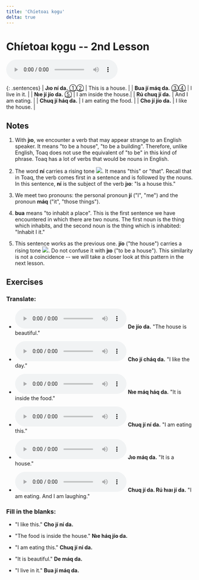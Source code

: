 ```yaml
---
title: 'Chíetoaı kọgu'
delta: true
---
```

# **Chíetoaı kọgu** -- 2nd Lesson

<audio id="mainaudio" controls src="lesson.mp3"></audio>

{: .sentences}
| **Jıo ní da.**      [①](#fn-1)[②](#fn-2) | This is a house.      |
| **Bua jí máq da.**  [③](#fn-3)[④](#fn-4) | I live in it.         |
| **Nıe jí jío da.**  [⑤](#fn-5)           | I am inside the house.|
| **Rú chuq jí da.**                       | And I am eating.      |
| **Chuq jí háq da.**                      | I am eating the food. |
| **Cho jí jío da.**                       | I like the house.     |

## Notes

1. <a name="fn-1" /> With **jıo**, we encounter a verb that may appear strange to an English speaker. It means "to be a house", "to be a building". Therefore, unlike English, Toaq does not use the equivalent of "to be" in this kind of phrase. Toaq has a lot of verbs that would be nouns in English.

2. <a name="fn-2" /> The word **ní** carries a rising tone ![](../tones/d2.png). It means "this" or "that". Recall that in Toaq, the verb comes first in a sentence and is followed by the nouns. In this sentence, **ní** is the subject of the verb **jıo**: "Is a house this."

3. <a name="fn-3" /> We meet two pronouns: the personal pronoun **jí** ("I", "me") and the pronoun **máq** ("it", "those things").

4. <a name="fn-4" /> **bua** means "to inhabit a place". This is the first sentence we have encountered in which there are two nouns. The first noun is the thing which inhabits, and the second noun is the thing which is inhabited: "Inhabit I it."

5. <a name="fn-5" /> This sentence works as the previous one. **jío** ("the house") carries a rising tone ![](../tones/d2.png). Do not confuse it with **jıo** ("to be a house"). This similarity is not a coincidence -- we will take a closer look at this pattern in the next lesson.

## Exercises

### Translate:

- <audio controls src="ex1.mp3"></audio>
  **De jío da.**
  <span class="spoiler" tabindex=0>"The house is beautiful."</span>

- <audio controls src="ex2.mp3"></audio>
  **Cho jí cháq da.**
  <span class="spoiler" tabindex=0>"I like the day."</span>

- <audio controls src="ex3.mp3"></audio>
  **Nıe máq háq da.**
  <span class="spoiler" tabindex=0>"It is inside the food."</span>

- <audio controls src="ex4.mp3"></audio>
  **Chuq jí ní da.**
  <span class="spoiler" tabindex=0>"I am eating this."</span>

- <audio controls src="ex5.mp3"></audio>
  **Jıo máq da.**
  <span class="spoiler" tabindex=0>"It is a house."</span>

- <audio controls src="ex6.mp3"></audio>
  **Chuq jí da. Rú hıaı jí da.**
  <span class="spoiler" tabindex=0>"I am eating. And I am laughing."</span>

### Fill in the blanks:

-  "I like this."
  **<span class="spoiler" tabindex=0>Cho</span> jí <span class="spoiler" tabindex=0>ní</span> da.**

-  "The food is inside the house."
  **<span class="spoiler" tabindex=0>Nıe</span> háq <span class="spoiler" tabindex=0>jío</span> da.**

-  "I am eating this."
  **<span class="spoiler" tabindex=0>Chuq</span> <span class="spoiler" tabindex=0>jí</span> ní da.**

-  "It is beautiful."
  **De <span class="spoiler" tabindex=0>máq</span> da.**

-  "I live in it."
  **<span class="spoiler" tabindex=0>Bua</span> jí máq da.**
